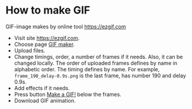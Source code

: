 # How to make GIF

GIF-image makes by online tool <https://ezgif.com>

- Visit site <https://ezgif.com>.
- Choose page [GIF maker](https://ezgif.com/maker).
- Upload files.
- Change timings, order, a number of frames if it needs. Also, it can be changed locally. The order of uploaded frames defines by name in alphabetic order. The timing defines by name. For example, `frame_190_delay-0.9s.png` is the last frame, has number 190 and delay 0.9s.
- Add effects if it needs.
- Press button [Make a GIF!]() below the frames.
- Download GIF animation.
